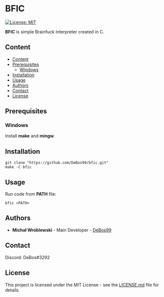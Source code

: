 # BFIC

[![License: MIT](https://img.shields.io/badge/License-MIT-yellow.svg)](https://opensource.org/licenses/MIT)

**BFIC** is simple Brainfuck Interpreter created in C.

## Content

- [Content](#content)
- [Prerequisites](#prerequisites)
  - [Windows](Windows)
- [Installation](#installation)
- [Usage](#usage)
- [Authors](#authors)
- [Contact](#contact)
- [License](#license)

## Prerequisites

### Windows

Install **make** and **mingw**.

## Installation

```
git clone "https://github.com/DeBos99/bfic.git"
make -C bfic
```

## Usage

Run code from **PATH** file:

`bfic <PATH>`

## Authors

* **Michał Wróblewski** - Main Developer - [DeBos99](https://github.com/DeBos99)

## Contact

Discord: DeBos#3292

## License

This project is licensed under the MIT License - see the [LICENSE.md](LICENSE.md) file for details.
